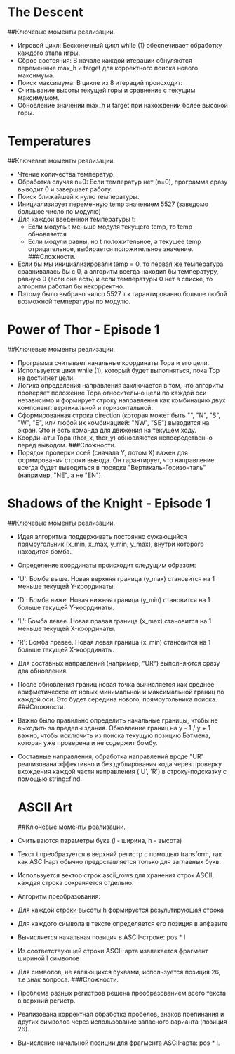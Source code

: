 # The Descent
##Ключевые моменты реализации.
* Игровой цикл: Бесконечный цикл while (1) обеспечивает обработку каждого этапа игры.
* Сброс состояния: В начале каждой итерации обнуляются переменные max_h и target для корректного поиска нового максимума.
* Поиск максимума: В цикле из 8 итераций происходит:
* Считывание высоты текущей горы и сравнение с текущим максимумом.
* Обновление значений max_h и target при нахождении более высокой горы.

# Temperatures
##Ключевые моменты реализации.
* Чтение количества температур.
* Обработка случая n=0: Если температур нет (n=0), программа сразу выводит 0 и завершает работу.
* Поиск ближайшей к нулю температуры.
* Инициализирует переменную temp значением 5527 (заведомо большое число по модулю)
* Для каждой введенной температуры t:
  * Если модуль t меньше модуля текущего temp, то temp обновляется
  * Если модули равны, но t положительное, а текущее temp отрицательное, выбирается положительное значение.
###Сложности.
* Если бы мы инициализировали temp = 0, то первая же температура сравнивалась бы с 0, а алгоритм всегда находил бы температуру, равную 0 (если она есть) и если температуры 0 нет в списке, то алгоритм работал бы некорректно.
* Пэтому было выбрано чилсо 5527 т.к гарантированно больше любой возможной температуры по модулю.

# Power of Thor - Episode 1
##Ключевые моменты реализации.
* Программа считывает начальные координаты Тора и его цели.
* Используется цикл while (1), который будет выполняться, пока Тор не достигнет цели.
* Логика определения направления заключается в том, что алгоритм проверяет положение Тора относительно цели по каждой оси независимо и формирует строку направления как комбинацию двух компонент: вертикальной и горизонтальной.
* Сформированная строка direction (которая может быть "", "N", "S", "W", "E", или любой их комбинацией: "NW", "SE") выводится на экран. Это и есть команда для движения на текущем ходу.
* Координаты Тора (thor_x, thor_y) обновляются непосредственно перед выводом.
###Сложности.
* Порядок проверки осей (сначала Y, потом X) важен для формирования строки вывода. Он гарантирует, что направление всегда будет выводиться в порядке "Вертикаль-Горизонталь" (например, "NE", а не "EN").

# Shadows of the Knight - Episode 1
##Ключевые моменты реализации.
* Идея алгоритма поддерживать постоянно сужающийся прямоугольник (x_min, x_max, y_min, y_max), внутри которого находится бомба.
* Определение координаты происходит следущим образом:
 * 'U': Бомба выше. Новая верхняя граница (y_max) становится на 1 меньше текущей Y-координаты.

 * 'D': Бомба ниже. Новая нижняя граница (y_min) становится на 1 больше текущей Y-координаты.

 * 'L': Бомба левее. Новая правая граница (x_max) становится на 1 меньше текущей X-координаты.

 * 'R': Бомба правее. Новая левая граница (x_min) становится на 1 больше текущей X-координаты.
* Для составных направлений (например, "UR") выполняются сразу два обновления.
* После обновления границ новая  точка вычисляется как среднее арифметическое от новых минимальной и максимальной границ по каждой оси. Это будет середина нового, прямоугольника поиска.
###Сложности.
* Важно было правильно определить начальные границы, чтобы не выходить за пределы здания. Обновление границ на y - 1 / y + 1 важно, чтобы исключить из поиска текущую позицию Бэтмена, которая уже проверена и не содержит бомбу.
* Составные направления, обработка направлений вроде "UR" реализована эффективно и без дублирования кода через проверку вхождения каждой части направления ('U', 'R') в строку-подсказку с помощью string::find.

  # ASCII Art
  ##Ключевые моменты реализации.
 * Считываются параметры букв (l - ширина, h - высота)
 * Текст t преобразуется в верхний регистр с помощью transform, так как ASCII-арт обычно предоставляется только для заглавных букв.
 * Используется вектор строк ascii_rows для хранения строк ASCII, каждая строка сохраняется отдельно.
 * Алгоритм преобразования:
  * Для каждой строки высоты h формируется результирующая строка
  * Для каждого символа в тексте определяется его позиция в алфавите
  * Вычисляется начальная позиция в ASCII-строке: pos * l
  * Из соответствующей строки ASCII-арта извлекается фрагмент шириной l символов
 * Для символов, не являющихся буквами, используется позиция 26, т.е знак вопроса.
   ###Сложности.
 * Проблема разных регистров решена преобразованием всего текста в верхний регистр.
 * Реализована корректная обработка пробелов, знаков препинания и других символов через использование запасного варианта (позиция 26).
 * Вычисление начальной позиции для фрагмента ASCII-арта: pos * l.

